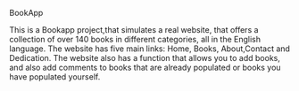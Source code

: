 BookApp

This is a Bookapp project,that simulates a real website, that offers a collection of over 140 books in different categories, all in the English language. The website has five main links: Home, Books, About,Contact and Dedication. The website also has a function that allows you to add books, and also add comments to books that are already populated or books you have populated yourself.



